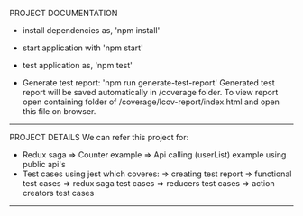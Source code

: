 PROJECT DOCUMENTATION

-   install dependencies as,
    'npm install'

-   start application with
    'npm start'

-   test application as,
    'npm test'

-   Generate test report:
    'npm run generate-test-report'
    Generated test report will be saved automatically in /coverage folder.
    To view report open containing folder of /coverage/lcov-report/index.html and open this
    file on browser.

---

PROJECT DETAILS
We can refer this project for:

-   Redux saga
    => Counter example
    => Api calling (userList) example using public api's
-   Test cases using jest which coveres:
    => creating test report
    => functional test cases
    => redux saga test cases
    => reducers test cases
    => action creators test cases

---
